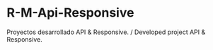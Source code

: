 # R-M-Api-Responsive
Proyectos desarrollado API &amp; Responsive. / Developed project API &amp; Responsive.
